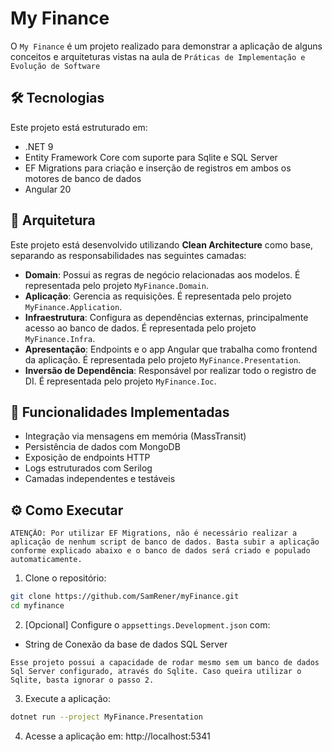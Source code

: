 # My Finance

O `My Finance` é um projeto realizado para demonstrar a aplicação de alguns conceitos e arquiteturas vistas na aula de `Práticas de Implementação e Evolução de Software`

## 🛠️ Tecnologias

Este projeto está estruturado em:
- .NET 9
- Entity Framework Core com suporte para Sqlite e SQL Server
- EF Migrations para criação e inserção de registros em ambos os motores de banco de dados
- Angular 20

## 🧱 Arquitetura

Este projeto está desenvolvido utilizando **Clean Architecture** como base, separando as responsabilidades nas seguintes camadas:

- **Domain**: Possui as regras de negócio relacionadas aos modelos. É representada pelo projeto `MyFinance.Domain`.
- **Aplicação**: Gerencia as requisições. É representada pelo projeto `MyFinance.Application`.
- **Infraestrutura**: Configura as dependências externas, principalmente acesso ao banco de dados. É representada pelo projeto `MyFinance.Infra`.
- **Apresentação**: Endpoints e o app Angular que trabalha como frontend da aplicação. É representada pelo projeto `MyFinance.Presentation`.
- **Inversão de Dependência**: Responsável por realizar todo o registro de DI. É representada pelo projeto `MyFinance.Ioc`.

## 🚀 Funcionalidades Implementadas

- Integração via mensagens em memória (MassTransit)
- Persistência de dados com MongoDB
- Exposição de endpoints HTTP
- Logs estruturados com Serilog
- Camadas independentes e testáveis

## ⚙️ Como Executar

```
ATENÇÃO: Por utilizar EF Migrations, não é necessário realizar a aplicação de nenhum script de banco de dados. Basta subir a aplicação conforme explicado abaixo e o banco de dados será criado e populado automaticamente.
```
1. Clone o repositório:

```bash
git clone https://github.com/SamRener/myFinance.git
cd myfinance
```

2. [Opcional] Configure o `appsettings.Development.json` com:

- String de Conexão da base de dados SQL Server

```
Esse projeto possui a capacidade de rodar mesmo sem um banco de dados Sql Server configurado, através do Sqlite. Caso queira utilizar o Sqlite, basta ignorar o passo 2.
```


3. Execute a aplicação:

```bash
dotnet run --project MyFinance.Presentation
```

4. Acesse a aplicação em: http://localhost:5341

